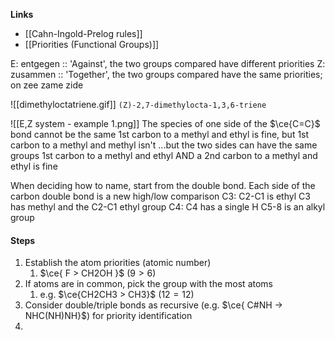 **Links**
- [[Cahn-Ingold-Prelog rules]] 
- [[Priorities (Functional Groups)]] 

E: entgegen :: 'Against', the two groups compared have different priorities
Z: zusammen :: 'Together', the two groups compared have the same priorities; on zee zame zide

![[dimethyloctatriene.gif]]
`(Z)-2,7-dimethylocta-1,3,6-triene`


![[E,Z system - example 1.png]]
The species of one side of the $\ce{C=C}$ bond cannot be the same 
	1st carbon to a methyl and ethyl is fine, but 1st carbon to a methyl and methyl isn't
...but the two sides can have the same groups
	1st carbon to a methyl and ethyl AND a 2nd carbon to a methyl and ethyl is fine

When deciding how to name, start from the double bond. Each side of the carbon double bond is a new high/low comparison
C3:
	C2-C1 is ethyl
	C3 has methyl and the C2-C1 ethyl group 
C4:
	C4 has a single H
	C5-8 is an alkyl group


#### Steps
1. Establish the atom priorities (atomic number)
	1. $\ce{ F > CH2OH }$  ($9 > 6$)
2. If atoms are in common, pick the group with the most atoms
	1. e.g. $\ce{CH2CH3 > CH3}$  ($12=12$)
3. Consider double/triple bonds as recursive (e.g. $\ce{ C#NH -> NHC(NH)NH}$) for priority identification
4. 